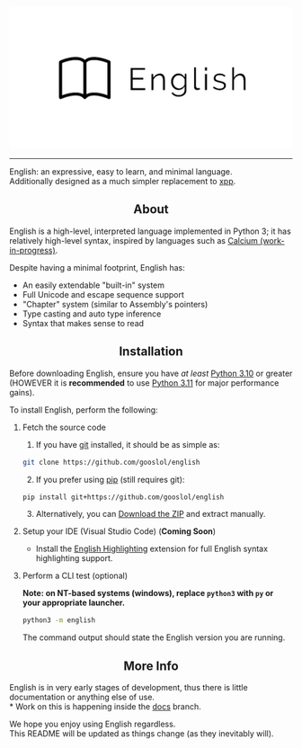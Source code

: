 
<!-- Main header -->
<p align = "center">
    <picture>
        <source media = "(prefers-color-scheme: dark)" srcset = "/docs/assets/logo_dark.png">
        <source media = "(prefers-color-scheme: light)" srcset = "/docs/assets/logo_light.png">
        <img alt = "English logo" src = "/docs/assets/logo_light.png">
    </picture>
    <hr>
</p>

<!-- Quick description -->
English: an expressive, easy to learn, and minimal language.  
Additionally designed as a much simpler replacement to [xpp](https://github.com/iiPythonx/xpp).

<!-- About -->
<h2 align = "center">About</h2>

English is a high-level, interpreted language implemented in Python 3; it has relatively high-level syntax, inspired by languages such as [Calcium (work-in-progress)](https://github.com/DmmDGM/calcium).  

Despite having a minimal footprint, English has:
- An easily extendable "built-in" system
- Full Unicode and escape sequence support
- "Chapter" system (similar to Assembly's pointers)
- Type casting and auto type inference
- Syntax that makes sense to read

<!-- Installing -->
<h2 align = "center">Installation</h2>

Before downloading English, ensure you have *at least* [Python 3.10](https://www.python.org/downloads/release/python-3100/) or greater (HOWEVER it is **recommended** to use [Python 3.11](https://www.python.org/downloads/release/python-3110/) for major performance gains).  

To install English, perform the following:
1. Fetch the source code
    1. If you have [git](https://git-scm.com) installed, it should be as simple as:
    ```sh
    git clone https://github.com/gooslol/english
    ```
    2. If you prefer using [pip](https://pypi.org/project/pip/) (still requires git):
    ```sh
    pip install git+https://github.com/gooslol/english
    ```
    3. Alternatively, you can [Download the ZIP](https://github.com/gooslol/english/archive/refs/heads/main.zip) and extract manually.

2. Setup your IDE (Visual Studio Code) (**Coming Soon**)
    - Install the [English Highlighting](#) extension for full English syntax highlighting support.

3. Perform a CLI test (optional)

    **Note: on NT-based systems (windows), replace `python3` with `py` or your appropriate launcher.**

    ```sh
    python3 -m english
    ```
    The command output should state the English version you are running.

<!-- Temp -->
<h2 align = "center">More Info</h2>

English is in very early stages of development, thus there is little documentation or anything else of use.  
\* Work on this is happening inside the [docs](https://github.com/gooslol/english/tree/docs) branch.  

We hope you enjoy using English regardless.  
This README will be updated as things change (as they inevitably will).
